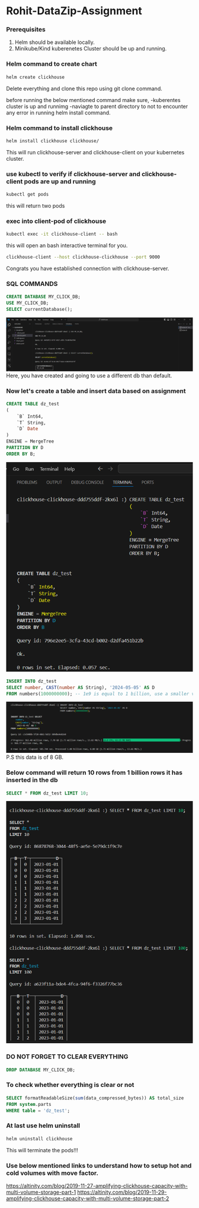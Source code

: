 # Rohit-DataZip-Assignment

### Prerequisites
1. Helm should be available locally.
2. Minikube/Kind kuberenetes Cluster should be up and running.

### Helm command to create chart
```bash
helm create clickhouse
```
Delete everything and clone this repo using git clone command.

before running the below mentioned command make sure, 
-kuberentes cluster is up and runnimg
-naviagte to parent directory to not to encounter any error in running helm install command.

### Helm command to install clickhouse 
```bash
helm install clickhouse clickhouse/
```
This will run clickhouse-server and clickhouse-client on your kubernetes cluster.
 
### use kubectl to verify if clickhouse-server and clickhouse-client pods are up and running
```bash
kubectl get pods
```
this will return two pods

### exec into client-pod of clickhouse
```bash
kubectl exec -it clickhouse-client -- bash
```
this will open an bash interactive terminal for you. 

```bash
clickhouse-client --host clickhouse-clickhouse --port 9000
```
Congrats you have established connection with clickhouse-server. 

### SQL COMMANDS
```SQL
CREATE DATABASE MY_CLICK_DB;
USE MY_CLICK_DB;
SELECT currentDatabase();
```
![SQL](https://github.com/Rohit3Pandey/Images/blob/main/Screenshot%20(106).png)
Here, you have created and going to use a different db than default. 

### Now let's create a table and insert data based on assignment
```SQL
CREATE TABLE dz_test
(
    `B` Int64,
    `T` String,
    `D` Date
)
ENGINE = MergeTree
PARTITION BY D
ORDER BY B;
```
![SQL](https://github.com/Rohit3Pandey/Images/blob/main/Screenshot%20(107).png)
```SQL
INSERT INTO dz_test
SELECT number, CAST(number AS String), '2024-05-05' AS D
FROM numbers(1000000000); -- 1e9 is equal to 1 billion, use a smaller value for testing
```
![SQL](https://github.com/Rohit3Pandey/Images/blob/main/Screenshot%20(108).png)
P.S this data is of 8 GB.

### Below command will return 10 rows from 1 billion rows it has inserted in the db
```SQL
SELECT * FROM dz_test LIMIT 10;
```
![SQL](https://github.com/Rohit3Pandey/Images/blob/main/Screenshot%20(109).png)
### DO NOT FORGET TO CLEAR EVERYTHING 
```SQL
DROP DATABASE MY_CLICK_DB;
```
### To check whether everything is clear or not 
```SQL
SELECT formatReadableSize(sum(data_compressed_bytes)) AS total_size
FROM system.parts
WHERE table = 'dz_test';
```
### At last use helm uninstall
```bash
helm uninstall clickhouse
```
This will terminate the pods!!!

### Use below mentioned links to understand how to setup hot and cold volumes with move factor. 
https://altinity.com/blog/2019-11-27-amplifying-clickhouse-capacity-with-multi-volume-storage-part-1
https://altinity.com/blog/2019-11-29-amplifying-clickhouse-capacity-with-multi-volume-storage-part-2

